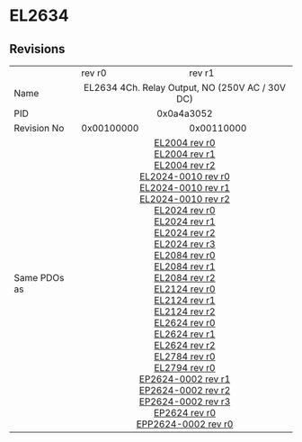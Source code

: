 # EL2634

## Revisions
<table>
<tr>
<td></td>
<td>rev r0</td>
<td>rev r1</td>
</tr>
<tr>
<td>Name</td>
<td colspan=2 align="center">EL2634 4Ch. Relay Output, NO (250V AC / 30V DC)</td>
</tr>
<tr>
<td>PID</td>
<td colspan=2 align="center">0x0a4a3052</td>
</tr>
<tr>
<td>Revision No</td>
<td>0x00100000</td>
<td>0x00110000</td>
</tr>
<tr>
<td>Same PDOs as</td>
<td colspan=2 align="center"><a href="EL2004.md">EL2004 rev r0</a><br/><a href="EL2004.md">EL2004 rev r1</a><br/><a href="EL2004.md">EL2004 rev r2</a><br/><a href="EL2024-0010.md">EL2024-0010 rev r0</a><br/><a href="EL2024-0010.md">EL2024-0010 rev r1</a><br/><a href="EL2024-0010.md">EL2024-0010 rev r2</a><br/><a href="EL2024.md">EL2024 rev r0</a><br/><a href="EL2024.md">EL2024 rev r1</a><br/><a href="EL2024.md">EL2024 rev r2</a><br/><a href="EL2024.md">EL2024 rev r3</a><br/><a href="EL2084.md">EL2084 rev r0</a><br/><a href="EL2084.md">EL2084 rev r1</a><br/><a href="EL2084.md">EL2084 rev r2</a><br/><a href="EL2124.md">EL2124 rev r0</a><br/><a href="EL2124.md">EL2124 rev r1</a><br/><a href="EL2124.md">EL2124 rev r2</a><br/><a href="EL2624.md">EL2624 rev r0</a><br/><a href="EL2624.md">EL2624 rev r1</a><br/><a href="EL2624.md">EL2624 rev r2</a><br/><a href="EL2784.md">EL2784 rev r0</a><br/><a href="EL2794.md">EL2794 rev r0</a><br/><a href="EP2624-0002.md">EP2624-0002 rev r1</a><br/><a href="EP2624-0002.md">EP2624-0002 rev r2</a><br/><a href="EP2624-0002.md">EP2624-0002 rev r3</a><br/><a href="EP2624.md">EP2624 rev r0</a><br/><a href="EPP2624-0002.md">EPP2624-0002 rev r0</a></td>
</tr>
</table>
